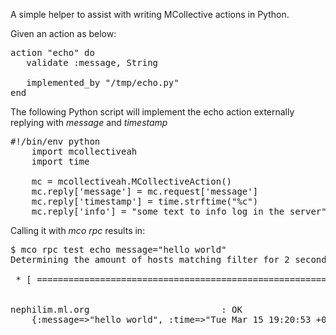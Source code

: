 A simple helper to assist with writing MCollective actions in Python.

Given an action as below:

<pre>
action "echo" do
   validate :message, String

   implemented_by "/tmp/echo.py"
end
</pre>

The following Python script will implement the echo action externally
replying with _message_ and _timestamp_

<pre>
#!/bin/env python
	import mcollectiveah
	import time

    mc = mcollectiveah.MCollectiveAction()
	mc.reply['message'] = mc.request['message']
	mc.reply['timestamp'] = time.strftime("%c")
	mc.reply['info'] = "some text to info log in the server"
</pre>

Calling it with _mco rpc_ results in:

<pre>
$ mco rpc test echo message="hello world"
Determining the amount of hosts matching filter for 2 seconds .... 1

 * [ ============================================================> ] 1 / 1


nephilim.ml.org                         : OK
    {:message=>"hello world", :time=>"Tue Mar 15 19:20:53 +0000 2011"}
</pre>
